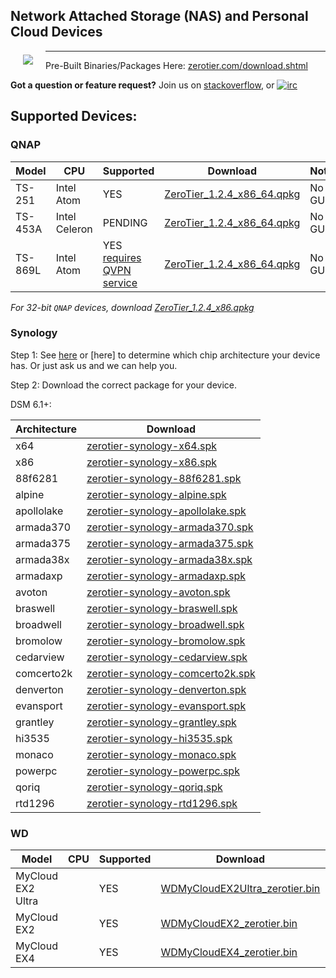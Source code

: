 ## Network Attached Storage (NAS) and Personal Cloud Devices

<a href="https://www.zerotier.com"><img src="https://github.com/zerotier/ZeroTierOne/raw/master/artwork/AppIcon_87x87.png" align="left" hspace="20" vspace="6"></a>

<hr>

Pre-Built Binaries/Packages Here: [zerotier.com/download.shtml](https://zerotier.com/download.shtml?pk_campaign=github_ZeroTierNAS)

**Got a question or feature request?** Join us on [stackoverflow](http://stackoverflow.com/questions/tagged/zerotier), or [![irc](https://img.shields.io/badge/IRC-%23zerotier%20on%20freenode-orange.svg)](https://webchat.freenode.net/?channels=zerotier)

## Supported Devices:

### QNAP

| Model | CPU | Supported | Download | Notes |
| --- | --- | --- | --- | --- |
| TS-251  | Intel Atom    | YES                               | [ZeroTier_1.2.4_x86_64.qpkg](https://download.zerotier.com/dist/ZeroTier_1.2.4_x86_64.qpkg) | No GUI |
| TS-453A | Intel Celeron | PENDING                           | [ZeroTier_1.2.4_x86_64.qpkg](https://download.zerotier.com/dist/ZeroTier_1.2.4_x86_64.qpkg) | No GUI |
| TS-869L | Intel Atom    | YES [requires QVPN service](http://docs.qnap.com/nas/4.3/cat2/en/index.html?qvpn.htm)       | [ZeroTier_1.2.4_x86_64.qpkg](https://download.zerotier.com/dist/ZeroTier_1.2.4_x86_64.qpkg) | No GUI |
*For 32-bit `QNAP` devices, download [ZeroTier_1.2.4_x86.qpkg](https://download.zerotier.com/dist/ZeroTier_1.2.4_x86.qpkg)*

### Synology

Step 1: See [here](https://github.com/SynoCommunity/spksrc/wiki/Architecture-per-Synology-model) or [here] to determine which chip architecture your device has. Or just ask us and we can help you.

Step 2: Download the correct package for your device.

DSM 6.1+:

| Architecture | Download |
| --- | --- |
| x64  | [zerotier-synology-x64.spk](https://download.zerotier.com/dist/zerotier-synology-x64.spk?pk_campaign=github_zerotiernas) |
| x86  | [zerotier-synology-x86.spk](https://download.zerotier.com/dist/zerotier-synology-x86.spk?pk_campaign=github_zerotiernas) |
| 88f6281  | [zerotier-synology-88f6281.spk](https://download.zerotier.com/dist/zerotier-synology-88f6281.spk?pk_campaign=github_zerotiernas) |
| alpine  | [zerotier-synology-alpine.spk](https://download.zerotier.com/dist/zerotier-synology-alpine.spk?pk_campaign=github_zerotiernas) |
| apollolake  | [zerotier-synology-apollolake.spk](https://download.zerotier.com/dist/zerotier-synology-apollolake.spk?pk_campaign=github_zerotiernas) |
| armada370  | [zerotier-synology-armada370.spk](https://download.zerotier.com/dist/zerotier-synology-armada370.spk?pk_campaign=github_zerotiernas) |
| armada375  | [zerotier-synology-armada375.spk](https://download.zerotier.com/dist/zerotier-synology-armada375.spk?pk_campaign=github_zerotiernas) |
| armada38x  | [zerotier-synology-armada38x.spk](https://download.zerotier.com/dist/zerotier-synology-armada38x.spk?pk_campaign=github_zerotiernas) |
| armadaxp  | [zerotier-synology-armadaxp.spk](https://download.zerotier.com/dist/zerotier-synology-armadaxp.spk?pk_campaign=github_zerotiernas) |
| avoton  | [zerotier-synology-avoton.spk](https://download.zerotier.com/dist/zerotier-synology-avoton.spk?pk_campaign=github_zerotiernas) |
| braswell  | [zerotier-synology-braswell.spk](https://download.zerotier.com/dist/zerotier-synology-braswell.spk?pk_campaign=github_zerotiernas) |
| broadwell  | [zerotier-synology-broadwell.spk](https://download.zerotier.com/dist/zerotier-synology-broadwell.spk?pk_campaign=github_zerotiernas) |
| bromolow  | [zerotier-synology-bromolow.spk](https://download.zerotier.com/dist/zerotier-synology-bromolow.spk?pk_campaign=github_zerotiernas) |
| cedarview  | [zerotier-synology-cedarview.spk](https://download.zerotier.com/dist/zerotier-synology-cedarview.spk?pk_campaign=github_zerotiernas) |
| comcerto2k  | [zerotier-synology-comcerto2k.spk](https://download.zerotier.com/dist/zerotier-synology-comcerto2k.spk?pk_campaign=github_zerotiernas) |
| denverton  | [zerotier-synology-denverton.spk](https://download.zerotier.com/dist/zerotier-synology-denverton.spk?pk_campaign=github_zerotiernas) |
| evansport  | [zerotier-synology-evansport.spk](https://download.zerotier.com/dist/zerotier-synology-evansport.spk?pk_campaign=github_zerotiernas) |
| grantley  | [zerotier-synology-grantley.spk](https://download.zerotier.com/dist/zerotier-synology-grantley.spk?pk_campaign=github_zerotiernas) |
| hi3535  | [zerotier-synology-hi3535.spk](https://download.zerotier.com/dist/zerotier-synology-hi3535.spk?pk_campaign=github_zerotiernas) |
| monaco  | [zerotier-synology-monaco.spk](https://download.zerotier.com/dist/zerotier-synology-monaco.spk?pk_campaign=github_zerotiernas) |
| powerpc  | [zerotier-synology-powerpc.spk](https://download.zerotier.com/dist/zerotier-synology-powerpc.spk?pk_campaign=github_zerotiernas) |
| qoriq  | [zerotier-synology-qoriq.spk](https://download.zerotier.com/dist/zerotier-synology-qoriq.spk?pk_campaign=github_zerotiernas) |
| rtd1296  | [zerotier-synology-rtd1296.spk](https://download.zerotier.com/dist/zerotier-synology-rtd1296.spk?pk_campaign=github_zerotiernas) |

### WD

| Model | CPU | Supported | Download | Notes |
| --- | --- | --- | --- | --- |
| MyCloud EX2 Ultra | | YES | [WDMyCloudEX2Ultra_zerotier.bin](https://download.zerotier.com/dist/WDMyCloudEX2Ultra_zerotier.bin) | No GUI |
| MyCloud EX2       | | YES | [WDMyCloudEX2_zerotier.bin](https://download.zerotier.com/dist/WDMyCloudEX2_zerotier.bin)           | No GUI |
| MyCloud EX4       | | YES | [WDMyCloudEX4_zerotier.bin](https://download.zerotier.com/dist/WDMyCloudEX4_zerotier.bin)           | No GUI |
